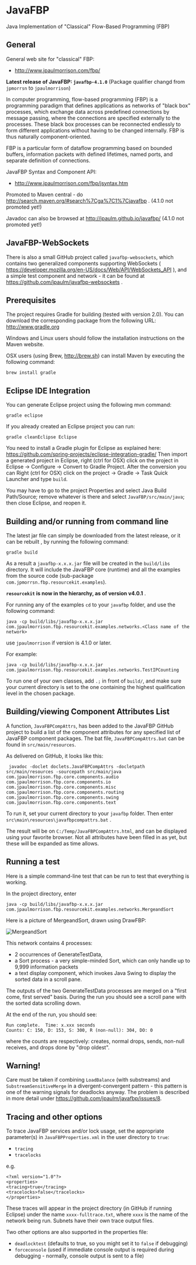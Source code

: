 JavaFBP
===

Java Implementation of "Classical" Flow-Based Programming (FBP)

General
---

General web site for "classical" FBP: 
* http://www.jpaulmorrison.com/fbp/

**Latest release of JavaFBP: `javafbp-4.1.0`** (Package qualifier changd from `jpmorrsn` to `jpaulmorrison`)

In computer programming, flow-based programming (FBP) is a programming paradigm that defines applications as networks of "black box" processes, which exchange data across predefined connections by message passing, where the connections are specified externally to the processes. These black box processes can be reconnected endlessly to form different applications without having to be changed internally. FBP is thus naturally component-oriented.

FBP is a particular form of dataflow programming based on bounded buffers, information packets with defined lifetimes, named ports, and separate definition of connections.
 
JavaFBP Syntax and Component API:
* http://www.jpaulmorrison.com/fbp/jsyntax.htm
  
Promoted to Maven central - do http://search.maven.org/#search%7Cga%7C1%7Cjavafbp .  (4.1.0 not promoted yet!)

Javadoc can also be browsed at http://jpaulm.github.io/javafbp/  (4.1.0 not promoted yet!)
 
JavaFBP-WebSockets
---

There is also a small GitHub project called `javafbp-websockets`, which contains two generalized components supporting WebSockets ( https://developer.mozilla.org/en-US/docs/Web/API/WebSockets_API ), and a simple test component and network - it can be found at https://github.com/jpaulm/javafbp-websockets .

Prerequisites
---


The project requires Gradle for building (tested with version 2.0). You can download the corresponding package from the following URL: 
http://www.gradle.org

Windows and Linux users should follow the installation instructions on the Maven website.

OSX users (using Brew, http://brew.sh) can install Maven by executing the following command:

    brew install gradle


Eclipse IDE Integration
---

You can generate Eclipse project using the following mvn command:

    gradle eclipse

If you already created an Eclipse project you can run:

    gradle cleanEclipse Eclipse

You need to install a Gradle plugin for Eclipse as explained here:
https://github.com/spring-projects/eclipse-integration-gradle/
Then import a generated project in Eclipse, right (ctrl for OSX) click on the project in Eclipse -> Configure -> Convert to Gradle Project. After the conversion you can Right (ctrl for OSX) click on the project -> Gradle -> Task Quick Launcher and type `build`.

You may have to go to the project Properties and select Java Build Path/Source; remove whatever is there and select `JavaFBP/src/main/java`; then close Eclipse, and reopen it.


Building and/or running from command line
---

The latest jar file can simply be downloaded from the latest release, or it can be rebuilt , by running the following command:

    gradle build

As a result a `javafbp-x.x.x.jar` file will be created in the `build/libs` directory. It will include the JavaFBP core (runtime) and all the examples from the source code (sub-package `com.jpmorrsn.fbp.resourcekit.examples`). 

**`resourcekit` is now in the hierarchy, as of version v4.0.1** .

For running any of the examples `cd` to your `javafbp` folder, and use the following command:

    java -cp build/libs/javafbp-x.x.x.jar com.jpaulmorrison.fbp.resourcekit.examples.networks.<Class name of the network>
    
use `jpaulmorrison` if version is 4.1.0 or later.    

For example:

    java -cp build/libs/javafbp-x.x.x.jar com.jpaulmorrison.fbp.resourcekit.examples.networks.TestIPCounting
    
To run one of your own classes, add `.;` in front of `build/`, and make sure your current directory is set to the one containing the highest qualification level in the chosen package.    
    
Building/viewing Component Attributes List
--------

A function, `JavaFBPCompAttrs`,  has been added to the JavaFBP GitHub project to build a list of the component attributes for any specified list of JavaFBP component packages.  The bat file, `JavaFBPCompAttrs.bat` can be found in `src/main/resources`.

As delivered on GitHub, it looks like this:

     javadoc -doclet doclets.JavaFBPCompAttrs -docletpath src/main/resources -sourcepath src/main/java  com.jpaulmorrison.fbp.core.components.audio com.jpaulmorrison.fbp.core.components.io com.jpaulmorrison.fbp.core.components.misc com.jpaulmorrison.fbp.core.components.routing com.jpaulmorrison.fbp.core.components.swing com.jpaulmorrison.fbp.core.components.text
     
To run it, set your current directory to your `javafbp` folder.   Then enter `src\main\resources\javafbpcompattrs.bat` .  

The result will be on `C:/Temp/JavaFBPCompAttrs.html`, and can be displayed using your favorite browser.  Not all attributes have been filled in as yet, but these will be expanded as time allows.

Running a test
----

Here is a simple command-line test that can be run to test that everything is working.

In the project directory, enter

    java -cp build/libs/javafbp-x.x.x.jar com.jpaulmorrison.fbp.resourcekit.examples.networks.MergeandSort

Here is a picture of MergeandSort, drawn using DrawFBP:

![MergeandSort](https://github.com/jpaulm/javafbp/blob/master/docs/MergeandSort.png "Diagram of MergeandSort Network")
    
This network contains 4 processes: 

* 2 occurrences of GenerateTestData, 
* a Sort process - a very simple-minded Sort, which can only handle up to 9,999 information packets 
* a text display component, which invokes Java Swing to display the sorted data in a scroll pane. 
 
The outputs of the two GenerateTestData processes are merged on a "first come, first served" basis.  During the run you should see a scroll pane with the sorted data scrolling down.

At the end of the run, you should see:

    Run complete.  Time: x.xxx seconds
    Counts: C: 150, D: 153, S: 300, R (non-null): 304, DO: 0
    
where the counts are respectively: creates, normal drops, sends, non-null receives, and drops done by "drop oldest".   

Warning!
-----
Care must be taken if combining `LoadBalance` (with substreams) and `SubstreamSensitiveMerge` in a divergent-convergent pattern - this pattern is one of the warning signals for deadlocks anyway. The problem is described in more detail under https://github.com/jpaulm/javafbp/issues/8.

Tracing and other options
---

To trace JavaFBP services and/or lock usage, set the appropriate parameter(s) in `JavaFBPProperties.xml` in the user directory to `true`:

* `tracing` 
* `tracelocks`
 
e.g.

    <?xml version="1.0"?> 
    <properties> 
    <tracing>true</tracing>
    <tracelocks>false</tracelocks>
    </properties> 

These traces will appear in the project directory (in GitHub if running Eclipse) under the name `xxxx-fulltrace.txt`, where `xxxx` is the name of the network being run.  Subnets have their own trace output files. 

Two other options are also supported in the properties file:

* `deadlocktest` (defaults to true, so you might set it to `false` if debugging) 
* `forceconsole` (used if immediate console output is required during debugging - normally, console output is sent to a file)
